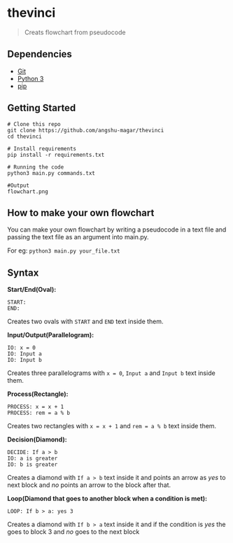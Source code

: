 # thevinci
> Creats flowchart from pseudocode

## Dependencies
* [Git](https://git-scm.com/)
* [Python 3](https://www.python.org/download/releases/3.0/)
* [pip](https://pypi.org/project/pip/)

## Getting Started
```
# Clone this repo
git clone https://github.com/angshu-magar/thevinci
cd thevinci

# Install requirements
pip install -r requirements.txt

# Running the code
python3 main.py commands.txt

#Output
flowchart.png
```

## How to make your own flowchart

You can make your own flowchart by writing a pseudocode in a text file and passing the text file as an argument into main.py.

For eg: `python3 main.py your_file.txt`

## Syntax

**Start/End(Oval):**
```
START:
END:
```
Creates two ovals with `START` and `END` text inside them.

**Input/Output(Parallelogram):**
```
IO: x = 0
IO: Input a
IO: Input b
```
Creates three parallelograms with `x = 0`, `Input a` and `Input b` text inside them.

**Process(Rectangle):**
```
PROCESS: x = x + 1
PROCESS: rem = a % b
```
Creates two rectangles with `x = x + 1` and `rem = a % b` text inside them.

**Decision(Diamond):**
```
DECIDE: If a > b
IO: a is greater
IO: b is greater
```
Creates a diamond with `If a > b` text inside it and points an arrow as *yes* to next block and *no* points an arrow to the block after that.

**Loop(Diamond that goes to another block when a condition is met):**
```
LOOP: If b > a: yes 3
```
Creates a diamond with `If b > a` text inside it and if the condition is *yes* the goes to block 3 and *no* goes to the next block
